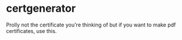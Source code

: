 # certgenerator
Prolly not the certificate you're thinking of but if you want to make pdf certificates, use this.
